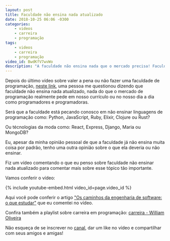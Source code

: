 ```yaml
---
layout: post
title: Faculdade não ensina nada atualizado
date: 2018-10-25 06:06 -0300
categories:
    - videos
    - carreira
    - programação
tags:
    - videos
    - carreira
    - programação
video_id: BwdKfV7wvWo
description: "A faculdade não ensina nada que o mercado precisa! Faculdade não ensina nada atualizado. Será que ela deveria ensinar isso?"
---
```

Depois do último vídeo sobre valer a pena ou não fazer uma faculdade de programação, [neste link](https://www.youtube.com/watch?v=DukhWWWzi18), uma pessoa me questionou dizendo que faculdade não ensina nada atualizado, nada do que o mercado de programação realmente pede em nosso currículo ou no nosso dia a dia como programadores e programadoras.

Será que a faculdade está pecando conosco em não ensinar linguagens de programação como: Python, JavaScript, Ruby, Elixir, Clojure ou Rust?

Ou técnologias da moda como: React, Express, Django, Maria ou MongoDB?

Eu, apesar da minha opinião pessoal de que a faculdade já não ensina muita coisa por padrão, tenho uma outra opinião sobre o que ela deveria ou não ensinar.

Fiz um vídeo comentando o que eu penso sobre faculdade não ensinar nada atualizado para comentar mais sobre esse tópico tão importante.

Vamos conferir o vídeo:

{% include youtube-embed.html video_id=page.video_id %}

Aqui você pode conferir o artigo ["Os caminhos da engenharia de software: o que estudar"](posts/os-caminhos-da-engenharia-de-software-o-que-estudar/) que eu comentei no vídeo.

Confira também a playlist sobre carreira em programação: [carreira - William Oliveira](https://www.youtube.com/watch?v=DukhWWWzi18&list=PL46DzgkNWD2EyeIQgYzDB6DGe2PE5u1-m)

Não esqueça de se inscrever no [canal](https://www.youtube.com/c/WilliamOliveiraS), dar um like no vídeo e compartilhar com seus amigos e amigas!
